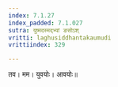 ```yaml
---
index: 7.1.27
index_padded: 7.1.027
sutra: युष्मदस्मद्भ्यां ङसोऽश्
vritti: laghusiddhantakaumudi
vrittiindex: 329

---
```

तव। मम। युवयोः। आवयोः॥